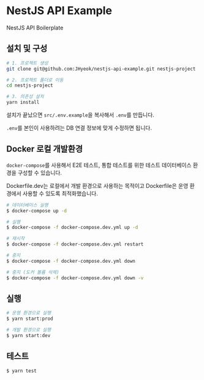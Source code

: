 # NestJS API Example

NestJS API Boilerplate

## 설치 및 구성

```bash
# 1. 프로젝트 생성
git clone git@github.com:JHyeok/nestjs-api-example.git nestjs-project

# 2. 프로젝트 폴더로 이동
cd nestjs-project

# 3. 의존성 설치
yarn install
```

설치가 끝났으면 `src/.env.example`을 복사해서 `.env`를 만듭니다.

`.env`를 본인이 사용하려는 DB 연결 정보에 맞게 수정하면 됩니다.

## Docker 로컬 개발환경

`docker-compose`를 사용해서 E2E 테스트, 통합 테스트를 위한 테스트 데이터베이스 환경을 구성할 수 있습니다.

Dockerfile.dev는 로컬에서 개발 환경으로 사용하는 목적이고 Dockerfile은 운영 환경에서 사용할 수 있도록 최적화했습니다.

```bash
# 데이터베이스 실행
$ docker-compose up -d

# 실행
$ docker-compose -f docker-compose.dev.yml up -d

# 재시작
$ docker-compose -f docker-compose.dev.yml restart

# 중지
$ docker-compose -f docker-compose.dev.yml down

# 중지 (도커 볼륨 삭제)
$ docker-compose -f docker-compose.dev.yml down -v
```

## 실행

```bash
# 운영 환경으로 실행
$ yarn start:prod

# 개발 환경으로 실행
$ yarn start:dev
```

## 테스트

```bash
$ yarn test
```

